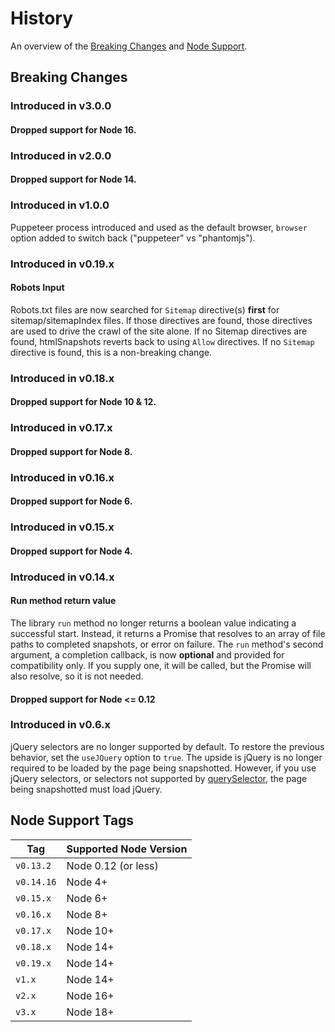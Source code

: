 # History
An overview of the [Breaking Changes](#breaking-changes) and [Node Support](#node-support-tags).

## Breaking Changes

### Introduced in v3.0.0
#### Dropped support for Node 16.

### Introduced in v2.0.0
#### Dropped support for Node 14.

### Introduced in v1.0.0
Puppeteer process introduced and used as the default browser, `browser` option added to switch back ("puppeteer" vs "phantomjs").

### Introduced in v0.19.x
#### Robots Input
Robots.txt files are now searched for `Sitemap` directive(s) **first** for sitemap/sitemapIndex files. If those directives are found, those directives are used to drive the crawl of the site alone. If no Sitemap directives are found, htmlSnapshots reverts back to using `Allow` directives. If no `Sitemap` directive is found, this is a non-breaking change.

### Introduced in v0.18.x
#### Dropped support for Node 10 & 12.

### Introduced in v0.17.x
#### Dropped support for Node 8.

### Introduced in v0.16.x
#### Dropped support for Node 6.

### Introduced in v0.15.x
#### Dropped support for Node 4.

### Introduced in v0.14.x
#### Run method return value
The library `run` method no longer returns a boolean value indicating a successful start. Instead, it returns a Promise that resolves to an array of file paths to completed snapshots, or error on failure. The `run` method's second argument, a completion callback, is now **optional** and provided for compatibility only. If you supply one, it will be called, but the Promise will also resolve, so it is not needed.
#### Dropped support for Node <= 0.12

### Introduced in v0.6.x
jQuery selectors are no longer supported by default. To restore the previous behavior, set the `useJQuery` option to `true`.
The upside is jQuery is no longer required to be loaded by the page being snapshotted. However, if you use jQuery selectors, or selectors not supported by [querySelector](https://developer.mozilla.org/en-US/docs/Web/API/document.querySelector), the page being snapshotted must load jQuery.

## Node Support Tags
| Tag | Supported Node Version |
| --- | --- |
| `v0.13.2 ` | Node 0.12 (or less) |
| `v0.14.16` | Node 4+ |
| `v0.15.x ` | Node 6+ |
| `v0.16.x ` | Node 8+ |
| `v0.17.x ` | Node 10+ |
| `v0.18.x ` | Node 14+ |
| `v0.19.x ` | Node 14+ |
| `v1.x  `   | Node 14+ |
| `v2.x  `   | Node 16+ |
| `v3.x  `   | Node 18+ |
